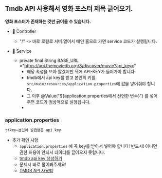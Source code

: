 ## Tmdb API 사용해서 영화 포스터 제목 긁어오기.

**영화 포스터가 존재하는 것만 긁어올 수 있습니다.**


- 📌 Controller
    - "/" -> 바로 로컬로 서버 열어서 메인 홈으로 가면 service 코드가 실행됩니다.

- 📌 Service
    -  private final String BASE_URL ="https://api.themoviedb.org/3/discover/movie?api_key="
        -  해당 속성을 보아 알겠지만 뒤에 API-KEY가 들어가야 합니다. 
        - tmdb에서 api key를 받고 본인의 키를 `src/main/resources/application.properties`에 값을 넣어줘야 합니다.
        - 그 이후 @Value("${application.properties에서 선언한 변수}") 를 넣어주면 코드가 정상적으로 실행됩니다.
        - 

### application.properties
```java
ttkey=본인이 발급받은 api key
```

- 추가 확인 사항
    - `application.properties` 에 꼭 key를 받아서 넣어야 합니다! 반드시! 아니면 권한 허용이 안되서 데이터를 끌어오지 못합니다.
    - [tmdb api key 생성하기](https://velog.io/@green9930/tmdb-API-key-%EB%B0%9C%EA%B8%89%EB%B0%9B%EA%B8%B0)
    - 문제시 바로 물어봐주세요!
    - [TMDB API 사용법](https://developers.themoviedb.org/3/discover/movie-discover)

